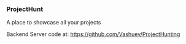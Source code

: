 ### ProjectHunt

A place to showcase all your projects

Backend Server code at: https://github.com/Vashuev/ProjectHunting
